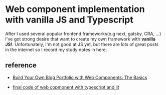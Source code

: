 # Web component implementation with vanilla JS and Typescript

After I used several popular frontend frameworks(e.g next, gatsby, CRA, ...) I've got strong desire that want to create my own framework with **vanilla JS!**. Unfortunately, I'm not good at JS yet, but there are lots of great posts in the internet so I record my study notes in here.


## reference

* [Build Your Own Blog Portfolio with Web Components: The Basics](https://medium.com/@mariusbongarts/showcase-your-medium-articles-with-web-components-part-1-basics-d2c6618e9482)

* [final code of web copmonent with typescript and lit](https://github.com/MariusBongarts/medium-portfolio-5)